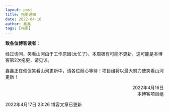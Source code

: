 ```yaml
---
layout: post
title: 拖更通知
date: 2022-04-16
author: 鑫鑫
tags: [拖更]
---
```


**致各位博客读者**：

​        经过询问，笑看山河由于工作原因(太忙了)，本周极有可能不更新，这可能是本博客第2次拖更，请见谅。

​        鑫鑫正在催促笑看山河更新中，请各位耐心等待！项目组将以最大努力使笑看山河更新！

<div align="right">2022年4月16日<br>本博客项目组</div>

2022年4月17日 23:26 博客文章已更新